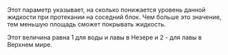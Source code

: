 Этот параметр указывает, на сколько понижается уровень данной жидкости при протекании на соседний блок. Чем больше это значение, тем меньшую площадь сможет покрывать жидкость.

Этот величина равна 1 для воды и лавы в Незере и 2 - для лавы в Верхнем мире.